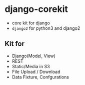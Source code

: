# django-corekit

- core kit for django
- `django2` for python3 and django2

## Kit for

- Django(Model, View)
- REST
- Static/Media in S3
- File Upload / Download
- Data Fixture, Confgurations
